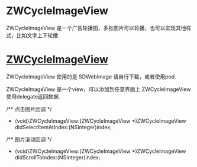 # ZWCycleImageView
 ZWCycleImageView 是一个广告轮播图，多张图片可以轮播，也可以实现其他样式，比如文字上下轮播
 
[ZWCycleImageView](https://github.com/sunlight2728/ZWCycleImageView)
===================================================

ZWCycleImageView 使用的是 SDWebImage 请自行下载，或者使用pod.

ZWCycleImageView 是一个view，可以添加到任意界面上
ZWCycleImageView 使用delegate返回数据.

/** 点击图片回调 */
- (void)ZWCycleImageView:(ZWCycleImageView *)ZWCycleImageView didSelectItemAtIndex:(NSInteger)index;

/** 图片滚动回调 */
- (void)ZWCycleImageView:(ZWCycleImageView *)ZWCycleImageView didScrollToIndex:(NSInteger)index;


